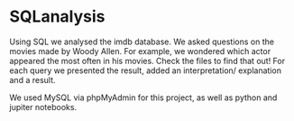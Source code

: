 # SQLanalysis

Using SQL we analysed the imdb database. We asked questions on the movies made by Woody Allen. For example, we wondered which actor appeared the most often in his movies. Check the files to find that out! For each query we presented the result, added an interpretation/ explanation and a result.

We used MySQL via phpMyAdmin for this project, as well as python and jupiter notebooks.
